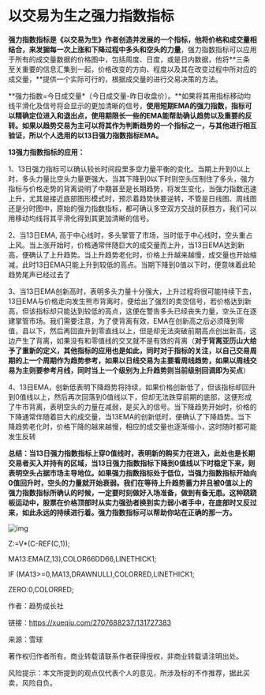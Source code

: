 # 以交易为生之强力指数指标

**强力指数指标是《以交易为生》作者创造并发展的一个指标，他将价格和成交量相结合，来发掘每一次上涨和下降过程中多头和空头的力量**，强力指数指标可以应用于所有的成交量数据的价格图中，包括周度、日度，或是日内数据，他将**三条至关重要的信息汇集到一起，价格改变的方向、程度以及其在改变过程中所对应的成交量，**提供一个实际可行的，根据成交量的进行交易决策的方法。

**强力指数=今日成交量\*（今日成交量-昨日收盘价）。**如果将其用指标移动均线平滑化及信号将会显示的更加清晰的信号，**使用短期EMA的强力指数，指标可以精确定位进入和退出点，使用期限长一些的EMA能帮助确认趋势以及重要的反转。如果以趋势交易为主可以将其作为判断趋势的一个指标之一，与其他进行相互验证，所以个人选用的以13日强力指数指标EMA。**

**13强力指数指标的应用：**

1、13日强力指标可以确认较长时间段里多空力量平衡的变化。当期上升到0以上时，多头力量比空头力量更强大，当其下降到0以下时则空头压制住了多头，强力指标与价格走势的背离说明了中期甚至是长期趋势，将发生变化，当强力指数迅速上升，尤其是接近底部图形模式时，预示着趋势快要逆转，不管是日线图、周线图还是分时图中，原始的强力指数指标，都可确认多空双方交战的获胜方，我们可以用移动均线将其平滑化得到其更加清晰的信号。

2、当13日EMA, 高于中心线时，多头掌管了市场，当时低于中心线时，空头重占上风。当上涨开始时，价格通常伴随巨大的成交量而上升，当13日EMA达到新高，便确认了上升趋势。当上升趋势老化时，价格上升越来越慢，成交量也开始缩减，此时13日EMA只能上升到较低的高点。当期下降到0值以下时，便意味着此轮趋势尾声已经过去了

3、当13日EMA创新高时，表明多头力量十分强大，上升过程将很可能持续下去，13日EMA与价格走向发生熊市背离时，便给出了强烈的卖空信号，若价格达到新高，但该指标却只能达到较低的高点，这便在警告多头已经丧失力量，空头正在逐建掌管市场。我们需要注意，为了使背离有效，EMA在创新高之后必须降到零值，县以下，然后再回直升到零直线以上，但是却无法突破前期高点创出新高，这边产生了背离，如果没有和零值线的交叉就不是有效的背离（**对于背离亚历山大给予了重新的定义，其他指标的应用也是如此，同时对于指标的关注，以自己交易周期的上一个周期作为趋势参考，如果以日线交易为主要看周线趋势，如果以周线交易为主则要参考月线，同时当上一个级别为上升趋势则当前级别回调即为买点**）

4、13日EMA，创新低表明下降趋势将持续，如果价格创新低了，但该指标却回升到0值线以上，然后再次回落到0值线以下，但却无法跌穿前期的底部，这便形成了牛市背离，表明空头的力量在减弱，是买入的信号。当下降趋势开始时，价格的下降通常伴随着巨大的成交量，当13EMA的创新低时，便确认了下降趋势。当下降趋势老化时，价格下降的越来越慢，相应的成交量也逐渐缩小，这时随时都可能发生反转

**总结：当13日强力指数指标上穿0值线时，表明新的购买力在进入，此处也是长期交易者买入并持有的区域，当13日强力指数指标下降到0值线以下时稳定下来，则表明空头占据市场主导地位。如果强力指数指标处于低位，当强力指数指标开始向0值回升时，空头的力量就开始衰弱。我们在等待上升趋势蓄力并且被0值以上的强力指数指标所确认的时候，一定要时刻做好入场准备，做到有备无患。这种跷跷板运动中，股票在价格顶部时从实力强劲者换到实力弱小者手中，在底部时又反过来，如此永远的持续进行着。强力指数指标可以帮助你站在正确的那一方。**

![img](https://xqimg.imedao.com/16cc8f12d66580a3fd7bb893.png!800.jpg)

Z:=V*(C-REF(C,1));

MA13:EMA(Z,13),COLOR66DD66,LINETHICK1;

IF (MA13>=0,MA13,DRAWNULL),COLORRED,LINETHICK1;

ZERO:0,COLORRED;

作者：趋势成长社

链接：https://xueqiu.com/2707688237/131727383

来源：雪球

著作权归作者所有。商业转载请联系作者获得授权，非商业转载请注明出处。

风险提示：本文所提到的观点仅代表个人的意见，所涉及标的不作推荐，据此买卖，风险自负。